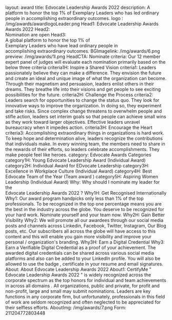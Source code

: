 layout: award
title: Edvocate Leadership Awards 2022
description: A platform to honor the top 1% of Exemplary Leaders who has led ordinary people in accomplishing extraordinary outcomes.
logo : /img/awards/awardlogoLeader.png
Head1:  Edvocate Leadership Awards <br > Awards 2022
Head2:  <br > Nomination are open
Head3:  <br > A global platform to honor the top 1% of <br >Exemplary Leaders who have lead ordinary people in <br >accomplishing extraordinary outcomes.
BGImagelink: /img/awards/6.png
preview: /img/awards/1l.png
HeadCTA: Nominate
criteria: Our 12 member expert panel of judges will evaluate each nomination primarily based on the below three criteria
criteria1H: Inspire a Shared Vision
criteria1: Leaders passionately believe they can make a difference. They envision the future and create an ideal and unique image of what the organization can become. Through their magnetism and persuasion, leaders enlist others in their dreams. They breathe life into their visions and get people to see exciting possibilities for the future.
criteria2H: Challenge the Process
criteria2: Leaders search for opportunities to change the status quo. They look for innovative ways to improve the organization. In doing so, they experiment and take risks. Since complex change threatens to overwhelm people and stifle action, leaders set interim goals so that people can achieve small wins as they work toward larger objectives. Effective leaders unravel bureaucracy when it impedes action.
criteria3H: Encourage the Heart
criteria3: Accomplishing extraordinary things in organizations is hard work. To keep hope and determination alive, leaders recognize the contributions that individuals make. In every winning team, the members need to share in the rewards of their efforts, so leaders celebrate accomplishments. They make people feel like heroes.
category: Edvocate Awards Categories
category1H: Young Edvocate Leadership Award (Individual Award)
category2H: Individual Award for EDvocate Leadership
category3H: Excellence in Workplace Culture (Individual Award)
category4H: Best Edvocate Team of the Year (Team award )
category5H: Aspiring Women Leadership (Individual Award)
Why: <span>Why should I nominate my leader for the </span><br > Edvocate Leadership Awards 2022 <span>?</span>
Why1H: Get Recognised Internationally
Why1: Our award program handpicks only less than 1% of the top  professionals. To be recognized in the top one percentage means you are the best in the industry across the globe. You deserve to be recognized for your hard work. Nominate yourself and your team now.
Why2H: Gain Better Visibility
Why2: We will promote all our awardees through our social media posts and channels across Linkedin, Facebook, Twitter,  Instagram, Our Blog posts, etc. Our subscribers all across the globe will have access to this content and this will enable you gain more visibility and improve your personal / organization's branding.
Why3H: Earn a Digital Credential
Why3: Earn a Verifiable Digital Credential as a proof of your achievement. The awarded digital credentials can be shared across various social media platforms and also can be added to your LinkedIn profile. You will also be allowed to use the badge , certificate in your resume and email signatures.
About: About <span> Edvocate Leadership Awards 2022 </span>
About1: CertifyMe " Edvocate Leadership Awards 2022 " is widely recognized across the corporate spectrum as the top honors for individual and team achievements in across all domains . All organizations, public and private, for profit and non-profit, large and small may submit nominations. Leaders are key functions in any corporate firm, but unfortunately, professionals in this field of work are seldom recognized and often neglected to be appreciated for their selfless efforts.
AboutImg: /img/awards/7.png
Form: 211204772803448
